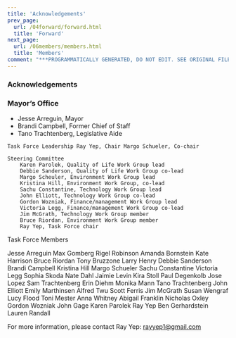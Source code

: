 ```yaml
---
title: 'Acknowledgements'
prev_page:
  url: /04forward/forward.html
  title: 'Forward'
next_page:
  url: /06members/members.html
  title: 'Members'
comment: "***PROGRAMMATICALLY GENERATED, DO NOT EDIT. SEE ORIGINAL FILES IN /content***"
---
```

### Acknowledgements
### Mayor’s Office
- Jesse Arreguin, Mayor
- Brandi Campbell, Former Chief of Staff
- Tano Trachtenberg, Legislative Aide

`Task Force Leadership
	Ray Yep, Chair
	Margo Schueler, Co-chair
`

```
Steering Committee
	Karen Parolek, Quality of Life Work Group lead
	Debbie Sanderson, Quality of Life Work Group co-lead
	Margo Scheuler, Environment Work Group lead
	Kristina Hill, Environment Work Group, co-lead
	Sachu Constantine, Technology Work Group lead
	John Elliott, Technology Work Group co-lead
	Gordon Wozniak, Finance/management Work Group lead
	Victoria Legg, Finance/management Work Group co-lead
	Jim McGrath, Technology Work Group member
	Bruce Riordan, Environment Work Group member
	Ray Yep, Task Force chair
```


Task Force Members

Jesse Arreguin
Max Gomberg
Rigel Robinson
Amanda Bornstein
Kate Harrison
Bruce Riordan
Tony Bruzzone
Larry Henry
Debbie Sanderson
Brandi Campbell
Kristina Hill
Margo Schueler
Sachu Constantine
Victoria Legg
Sophia Skoda
Nate Dahl
Jaimie Levin
Kira Stoll
Paul Degenkolb
Jose Lopez
Sam Trachtenberg
Erin Diehm
Monika Mann
Tano Trachtenberg
John Elliott
Emily Marthinsen
Alfred Twu
Scott Ferris
Jim McGrath
Susan Wengraf
Lucy Flood
Toni Mester
Anna Whitney
Abigail Franklin
Nicholas Oxley
Gordon Wozniak
John Gage
Karen Parolek
Ray Yep
Ben Gerhardstein
Lauren Randall



For more information, please contact Ray Yep:  rayyep1@gmail.com
